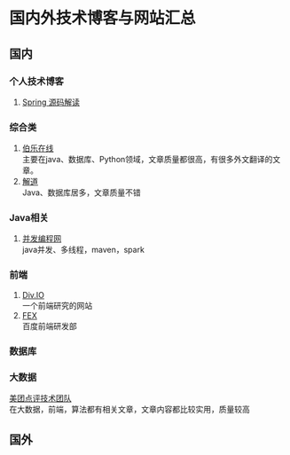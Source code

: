 # 国内外技术博客与网站汇总 #
## 国内 ##

### 个人技术博客 ###
1. [Spring 源码解读](http://konglx.iteye.com/blog/1848289)  

### 综合类 ###
1. [伯乐在线](http://blog.jobbole.com/)  
主要在java、数据库、Python领域，文章质量都很高，有很多外文翻译的文章。
2. [解道](http://www.jdon.com/)  
Java、数据库居多，文章质量不错

### Java相关 ###
1. [并发编程网](并发编程网)  
java并发、多线程，maven，spark
### 前端 ###
1. [Div.IO](http://div.io/#/welcome)  
一个前端研究的网站  
2. [FEX](http://fex.baidu.com/)  
百度前端研发部
### 数据库 ###

  
### 大数据 ###

[美团点评技术团队](http://tech.meituan.com/)  
在大数据，前端，算法都有相关文章，文章内容都比较实用，质量较高
## 国外 ##





